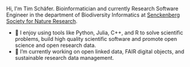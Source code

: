 Hi, I'm Tim Schäfer.
Bioinformatician and currently Research Software Engineer in the department of Biodiversity Informatics at [Senckenberg Society for Nature Research](https://www.senckenberg.de).

- :rocket: I enjoy using tools like Python, Julia, C++, and R to solve scientific problems, build high quality scientific software and promote open science and open research data.
- 🌱 I’m currently working on open linked data, FAIR digital objects, and sustainable research data management.
